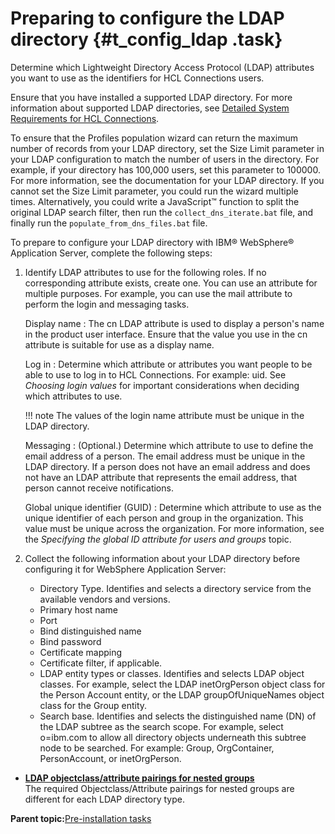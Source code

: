 # Preparing to configure the LDAP directory {#t_config_ldap .task}

Determine which Lightweight Directory Access Protocol \(LDAP\) attributes you want to use as the identifiers for HCL Connections users.

Ensure that you have installed a supported LDAP directory. For more information about supported LDAP directories, see [Detailed System Requirements for HCL Connections](https://support.hcltechsw.com/csm?id=kb_article&sysparm_article=KB0073654).

To ensure that the Profiles population wizard can return the maximum number of records from your LDAP directory, set the Size Limit parameter in your LDAP configuration to match the number of users in the directory. For example, if your directory has 100,000 users, set this parameter to 100000. For more information, see the documentation for your LDAP directory. If you cannot set the Size Limit parameter, you could run the wizard multiple times. Alternatively, you could write a JavaScript™ function to split the original LDAP search filter, then run the `collect_dns_iterate.bat` file, and finally run the `populate_from_dns_files.bat` file.

To prepare to configure your LDAP directory with IBM® WebSphere® Application Server, complete the following steps:

1.  Identify LDAP attributes to use for the following roles. If no corresponding attribute exists, create one. You can use an attribute for multiple purposes. For example, you can use the mail attribute to perform the login and messaging tasks.

    Display name
    :   The cn LDAP attribute is used to display a person's name in the product user interface. Ensure that the value you use in the cn attribute is suitable for use as a display name.

    Log in
    :   Determine which attribute or attributes you want people to be able to use to log in to HCL Connections. For example: uid. See *Choosing login values* for important considerations when deciding which attributes to use.

    !!! note
        The values of the login name attribute must be unique in the LDAP directory.

    Messaging
    :   \(Optional.\) Determine which attribute to use to define the email address of a person. The email address must be unique in the LDAP directory. If a person does not have an email address and does not have an LDAP attribute that represents the email address, that person cannot receive notifications.

    Global unique identifier \(GUID\)
    :   Determine which attribute to use as the unique identifier of each person and group in the organization. This value must be unique across the organization. For more information, see the *Specifying the global ID attribute for users and groups* topic.

2.  Collect the following information about your LDAP directory before configuring it for WebSphere Application Server:

    -   Directory Type. Identifies and selects a directory service from the available vendors and versions.
    -   Primary host name
    -   Port
    -   Bind distinguished name
    -   Bind password
    -   Certificate mapping
    -   Certificate filter, if applicable.
    -   LDAP entity types or classes. Identifies and selects LDAP object classes. For example, select the LDAP inetOrgPerson object class for the Person Account entity, or the LDAP groupOfUniqueNames object class for the Group entity.
    -   Search base. Identifies and selects the distinguished name \(DN\) of the LDAP subtree as the search scope. For example, select o=ibm.com to allow all directory objects underneath this subtree node to be searched. For example: Group, OrgContainer, PersonAccount, or inetOrgPerson.

-   **[LDAP objectclass/attribute pairings for nested groups](../install/r_inst_ldap_object_class_attribute_pairings.md)**  
The required Objectclass/Attribute pairings for nested groups are different for each LDAP directory type.

**Parent topic:**[Pre-installation tasks](../install/c_preinstall_actions.md)

